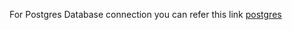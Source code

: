 For Postgres Database connection
you can refer this link 
[postgres]('https://scalegrid.io/blog/how-to-connect-postgresql-database-in-node-js/')